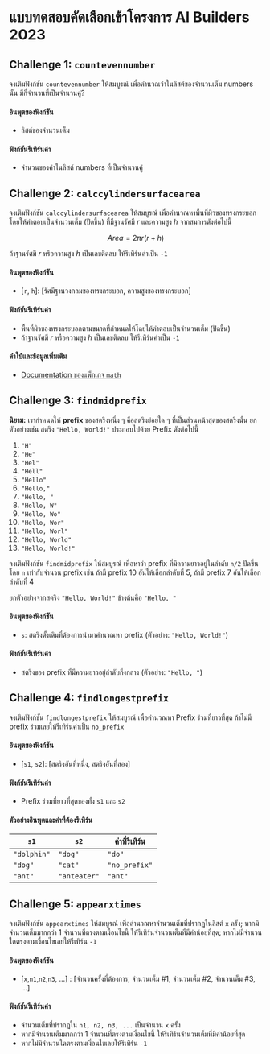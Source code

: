 # แบบทดสอบคัดเลือกเข้าโครงการ AI Builders 2023

## Challenge 1: `countevennumber`
จงเติมฟังก์ชัน `countevennumber` ให้สมบูรณ์ เพื่อคำนวณว่าในลิสต์ของจำนวนเต็ม numbers นั้น มีกี่จำนวนที่เป็นจำนวนคู่?

#### อินพุตของฟังก์ชัน
* ลิสต์ของจำนวนเต็ม

#### ฟังก์ชันรีเทิร์นค่า
* จำนวนของค่าในลิสต์ numbers ที่เป็นจำนวนคู่

## Challenge 2: `calccylindersurfacearea`

จงเติมฟังก์ชัน `calccylindersurfacearea` ให้สมบูรณ์ เพื่อคำนวณหาพื้นที่ผิวของทรงกระบอกโดยให้คำตอบเป็นจำนวนเต็ม (ปัดขึ้น)
ที่มีฐานรัศมี $r$ และความสูง $h$ จากสมการดังต่อไปนี้

$$ \mathit{Area} = 2 \pi r (r + h)$$

ถ้าฐานรัศมี $r$ หรือความสูง $h$ เป็นเลขติดลบ ให้รีเทิร์นค่าเป็น `-1`

#### อินพุตของฟังก์ชัน

- [`r`, `h`]: [รัศมีฐานวงกลมของทรงกระบอก, ความสูงของทรงกระบอก]

#### ฟังก์ชันรีเทิร์นค่า

- พื้นที่ผิวของทรงกระบอกตามขนาดที่กำหนดให้โดยให้คำตอบเป็นจำนวนเต็ม (ปัดขึ้น)
- ถ้าฐานรัศมี $r$ หรือความสูง $h$ เป็นเลขติดลบ ให้รีเทิร์นค่าเป็น `-1`

#### คำใบ้และข้อมูลเพิ่มเติม

- [Documentation ของแพ็กเกจ `math`](https://docs.python.org/3.7/library/math.html)

## Challenge 3: `findmidprefix`

**นิยาม:** เรากำหนดให้ **prefix** ของสตริงหนึ่ง ๆ คือสตริงย่อยใด ๆ ที่เป็นส่วนหน้าสุดของสตริงนั้น
ยกตัวอย่างเช่น สตริง `"Hello, World!"` ประกอบไปด้วย Prefix ดังต่อไปนี้

1. `"H"`
2. `"He"`
3. `"Hel"`
4. `"Hell"`
5. `"Hello"`
6. `"Hello,"`
7. `"Hello, "`
8. `"Hello, W"`
9. `"Hello, Wo"`
10. `"Hello, Wor"`
11. `"Hello, Worl"`
12. `"Hello, World"`
13. `"Hello, World!"`

จงเติมฟังก์ชัน `findmidprefix` ให้สมบูรณ์ เพื่อหาว่า prefix ที่มีความยาวอยู่ในลำดับ `n/2` ปัดขึ้นโดย `n` เท่ากับจำนวน prefix เช่น ถ้ามี prefix 10 อันให้เลือกลำดับที่ 5, ถ้ามี prefix 7 อันให้เลือกลำดับที่ 4

ยกตัวอย่างจากสตริง `"Hello, World!"` ข้างต้นคือ `"Hello, "`

#### อินพุตของฟังก์ชัน

- `s`: สตริงดั้งเดิมที่ต้องการนำมาคำนวณหา prefix (ตัวอย่าง: `"Hello, World!"`)

#### ฟังก์ชันรีเทิร์นค่า

- สตริงของ prefix ที่มีความยาวอยู่ลำดับกึ่งกลาง (ตัวอย่าง: `"Hello, "`)

## Challenge 4: `findlongestprefix`

จงเติมฟังก์ชัน `findlongestprefix` ให้สมบูรณ์ เพื่อคำนวณหา Prefix ร่วมที่ยาวที่สุด ถ้าไม่มี prefix ร่วมเลยให้รีเทิร์นค่าเป็น `no_prefix`

#### อินพุตของฟังก์ชัน

- [`s1`, `s2`]: [สตริงอันที่หนึ่ง, สตริงอันที่สอง]

#### ฟังก์ชันรีเทิร์นค่า

- Prefix ร่วมที่ยาวที่สุดของทั้ง `s1` และ `s2`

#### ตัวอย่างอินพุตและค่าที่ต้องรีเทิร์น

| `s1` | `s2` | ค่าที่รีเทิร์น |
|------|------|-----------------|
| `"dolphin"` | `"dog"` | `"do"` |
| `"dog"` | `"cat"` | `"no_prefix"` |
| `"ant"` | `"anteater"` | `"ant"` |

## Challenge 5: `appearxtimes`
จงเติมฟังก์ชัน `appearxtimes` ให้สมบูรณ์ เพื่อคำนวณหาจำนวนเต็มที่ปรากฏในลิสต์ `x` ครั้ง; หากมีจำนวนเต็มมากกว่า 1 จำนวนที่ตรงตามเงื่อนไขนี้ ให้รีเทิร์นจำนวนเต็มที่มีค่าน้อยที่สุด; หากไม่มีจำนวนใดตรงตามเงื่อนไขเลยให้รีเทิร์น `-1`

#### อินพุตของฟังก์ชัน
- [`x`,`n1`,`n2`,`n3`, ...] : [จำนวนครั้งที่ต้องการ, จำนวนเต็ม #1, จำนวนเต็ม #2, จำนวนเต็ม #3, ...]

#### ฟังก์ชันรีเทิร์นค่า
- จำนวนเต็มที่ปรากฏใน `n1, n2, n3, ...` เป็นจำนวน `x` ครั้ง
- หากมีจำนวนเต็มมากกว่า 1 จำนวนที่ตรงตามเงื่อนไขนี้ ให้รีเทิร์นจำนวนเต็มที่มีค่าน้อยที่สุด
- หากไม่มีจำนวนใดตรงตามเงื่อนไขเลยให้รีเทิร์น `-1`
